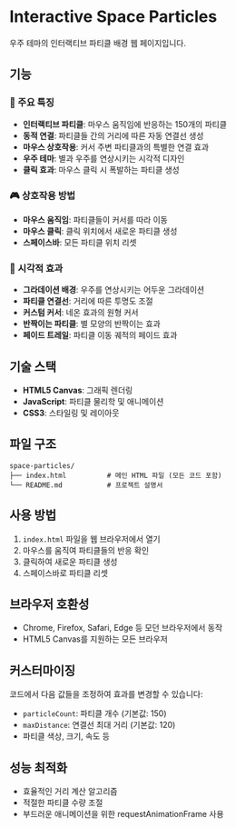 # Interactive Space Particles

우주 테마의 인터랙티브 파티클 배경 웹 페이지입니다.

## 기능

### 🌌 주요 특징
- **인터랙티브 파티클**: 마우스 움직임에 반응하는 150개의 파티클
- **동적 연결**: 파티클들 간의 거리에 따른 자동 연결선 생성
- **마우스 상호작용**: 커서 주변 파티클과의 특별한 연결 효과
- **우주 테마**: 별과 우주를 연상시키는 시각적 디자인
- **클릭 효과**: 마우스 클릭 시 폭발하는 파티클 생성

### 🎮 상호작용 방법
- **마우스 움직임**: 파티클들이 커서를 따라 이동
- **마우스 클릭**: 클릭 위치에서 새로운 파티클 생성
- **스페이스바**: 모든 파티클 위치 리셋

### 🎨 시각적 효과
- **그라데이션 배경**: 우주를 연상시키는 어두운 그라데이션
- **파티클 연결선**: 거리에 따른 투명도 조절
- **커스텀 커서**: 네온 효과의 원형 커서
- **반짝이는 파티클**: 별 모양의 반짝이는 효과
- **페이드 트레일**: 파티클 이동 궤적의 페이드 효과

## 기술 스택
- **HTML5 Canvas**: 그래픽 렌더링
- **JavaScript**: 파티클 물리학 및 애니메이션
- **CSS3**: 스타일링 및 레이아웃

## 파일 구조
```
space-particles/
├── index.html          # 메인 HTML 파일 (모든 코드 포함)
└── README.md           # 프로젝트 설명서
```

## 사용 방법
1. `index.html` 파일을 웹 브라우저에서 열기
2. 마우스를 움직여 파티클들의 반응 확인
3. 클릭하여 새로운 파티클 생성
4. 스페이스바로 파티클 리셋

## 브라우저 호환성
- Chrome, Firefox, Safari, Edge 등 모던 브라우저에서 동작
- HTML5 Canvas를 지원하는 모든 브라우저

## 커스터마이징
코드에서 다음 값들을 조정하여 효과를 변경할 수 있습니다:
- `particleCount`: 파티클 개수 (기본값: 150)
- `maxDistance`: 연결선 최대 거리 (기본값: 120)
- 파티클 색상, 크기, 속도 등

## 성능 최적화
- 효율적인 거리 계산 알고리즘
- 적절한 파티클 수량 조절
- 부드러운 애니메이션을 위한 requestAnimationFrame 사용
